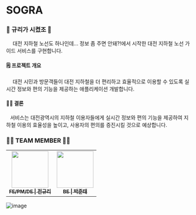 # SOGRA
### 🍊 규리가 시켰조 🥔
&emsp; 대전 지하철 노선도 하나인데... 정보 좀 주면 안돼?!에서 시작한 대전 지하철 노선 가이드 서비스를 구현합니다.  
  
#### 🗒️ 프로젝트 개요  
&emsp; 대전 시민과 방문객들이 대전 지하철을 더 편리하고 효율적으로 이용할 수 있도록 실시간 정보와 편의 기능을 제공하는 애플리케이션 개발합니다.  
  
#### ✌🏻 결론  
&ensp; 서비스는 대전광역시의 지하철 이용자들에게 실시간 정보와 편의 기능을 제공하여 지하철 이용의 효율성을 높이고, 사용자의 편의를 증진시킬 것으로 예상합니다.  
### 🍊🥔 TEAM MEMBER 🥔🍊
<table>
  <tbody>
    <tr>
      <td align="center"><a href="https://github.com/rlcz1"><img src="https://avatars.githubusercontent.com/u/86146265?v=4" width="100px;" alt=""/><br /><sub><b>FE/PM/DE | 전규리</b></sub></a><br /></td>
      <td align="center"><a href="https://github.com/juntae6942"><img src="https://avatars.githubusercontent.com/u/65760583?v=4" width="100px;" alt=""/><br /><sub><b>BE | 박준태</b></sub></a><br /></td>
    </tr>
  </tbody>
</table>

![image](https://github.com/gyuriga/sogra/assets/86146265/d4e7543b-badb-44b5-8439-89dd4f0855fa)
